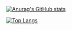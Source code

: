 <div class="text-center">
  
[![Anurag's GitHub stats](https://github-readme-stats.vercel.app/api?username=thebinarypoet&count_private=true&show_icons=true&theme=cobalt)](https://github.com/anuraghazra/github-readme-stats)

</div>
<div class="text-center">
  
[![Top Langs](https://github-readme-stats.vercel.app/api/top-langs/?username=thebinarypoet&layout=compact&theme=cobalt&&card_width=35px)](https://github.com/anuraghazra/github-readme-stats)

</div>
